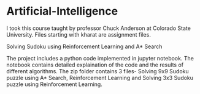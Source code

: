 # Artificial-Intelligence

I took this course taught by professor Chuck Anderson at Colorado State University. Files starting with kharat are assignment files.


Solving Sudoku using Reinforcement Learning and A* Search

The project includes a python code implemented in jupyter notebook. The notebook contains detailed explaination of the code and the results
of different algorithms. The zip folder contains 3 files- Solving 9x9 Sudoku puzzle using A* Search, Reinforcement Learning and 
Solving 3x3 Sudoku puzzle using Reinforcement Learning.


